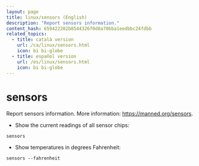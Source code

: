 ```yaml
---
layout: page
title: linux/sensors (English)
description: "Report sensors information."
content_hash: 659422282b8544326f0d8a70bba1eedbbc24fdbb
related_topics:
  - title: català version
    url: /ca/linux/sensors.html
    icon: bi bi-globe
  - title: español version
    url: /es/linux/sensors.html
    icon: bi bi-globe
---
```

# sensors

Report sensors information.
More information: <https://manned.org/sensors>.

- Show the current readings of all sensor chips:

`sensors`

- Show temperatures in degrees Fahrenheit:

`sensors --fahrenheit`

